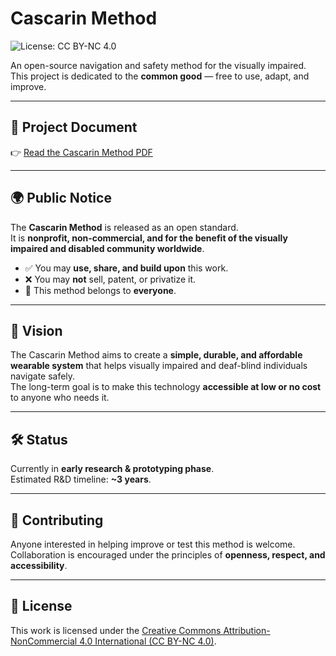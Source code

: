# Cascarin Method

![License: CC BY-NC 4.0](https://img.shields.io/badge/License-CC%20BY--NC%204.0-lightgrey.svg)

An open-source navigation and safety method for the visually impaired.  
This project is dedicated to the **common good** — free to use, adapt, and improve.  

---

## 📄 Project Document

👉 [Read the Cascarin Method PDF](Cascarin_Method.pdf)

---

## 🌍 Public Notice

The **Cascarin Method** is released as an open standard.  
It is **nonprofit, non-commercial, and for the benefit of the visually impaired and disabled community worldwide**.  

- ✅ You may **use, share, and build upon** this work.  
- ❌ You may **not** sell, patent, or privatize it.  
- 🌱 This method belongs to **everyone**.  

---

## 🚀 Vision

The Cascarin Method aims to create a **simple, durable, and affordable wearable system** that helps visually impaired and deaf-blind individuals navigate safely.  
The long-term goal is to make this technology **accessible at low or no cost** to anyone who needs it.  

---

## 🛠️ Status

Currently in **early research & prototyping phase**.  
Estimated R&D timeline: **~3 years**.  

---

## 🤝 Contributing

Anyone interested in helping improve or test this method is welcome.  
Collaboration is encouraged under the principles of **openness, respect, and accessibility**.  

---

## 📜 License

This work is licensed under the [Creative Commons Attribution-NonCommercial 4.0 International (CC BY-NC 4.0)](https://creativecommons.org/licenses/by-nc/4.0/).  
